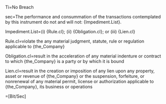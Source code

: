 Ti=No Breach

sec=The performance and consummation of the transactions contemplated by this instrument do not and will not: {Impediment.List}.

Impediment.List=(i) {Rule.cl}; (ii) {Obligation.cl}; or (iii) {Lien.cl}

Rule.cl=violate the any material judgment, statute, rule or regulation applicable to {the_Company}

Obligation.cl=result in the acceleration of any material indenture or contract to which {the_Company} is a party or by which it is bound

Lien.cl=result in the creation or imposition of any lien upon any property, asset or revenue of {the_Company} or the suspension, forfeiture, or nonrenewal of any material permit, license or authorization applicable to {the_Company}, its business or operations

=[Bit/Sec]
